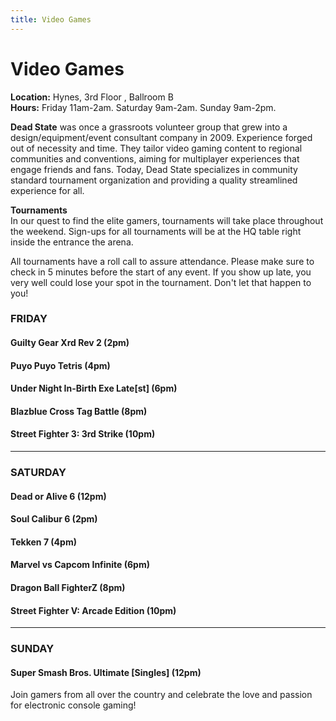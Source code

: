 ```yaml
---
title: Video Games
---
```

# Video Games

**Location:** Hynes, 3rd Floor , Ballroom B    
**Hours:** Friday 11am-2am. Saturday 9am-2am. Sunday 9am-2pm.

**Dead State** was once a grassroots volunteer group that grew into a design/equipment/event consultant company in 2009. Experience forged out of necessity and time. They tailor video gaming content to regional communities and conventions, aiming for multiplayer experiences that engage friends and fans. Today, Dead State specializes in community standard tournament organization and providing a quality streamlined experience for all.

**Tournaments**  
In our quest to find the elite gamers, tournaments will take place throughout the weekend. Sign-ups for all tournaments will be at the HQ table right inside the entrance the arena.

All tournaments have a roll call to assure attendance. Please make sure to check in 5 minutes before the start of any event. If you show up late, you very well could lose your spot in the tournament. Don't let that happen to you!

### FRIDAY

#### Guilty Gear Xrd Rev 2 (2pm)
#### Puyo Puyo Tetris (4pm)
#### Under Night In-Birth Exe Late[st] (6pm)
#### Blazblue Cross Tag Battle (8pm)
#### Street Fighter 3: 3rd Strike (10pm)

---

### SATURDAY

#### Dead or Alive 6 (12pm)
#### Soul Calibur 6 (2pm)
#### Tekken 7 (4pm)
#### Marvel vs Capcom Infinite (6pm)
#### Dragon Ball FighterZ (8pm)
#### Street Fighter V: Arcade Edition (10pm)

---

### SUNDAY

#### Super Smash Bros. Ultimate [Singles] (12pm)

Join gamers from all over the country and celebrate the love and passion for electronic console gaming!
